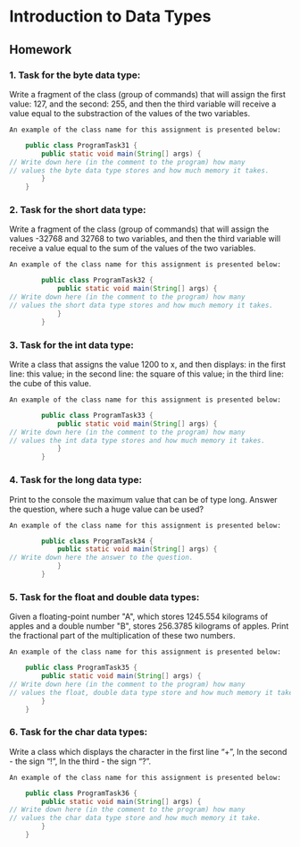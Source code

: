 # Introduction to Data Types

## Homework

### 1. Task for the byte data type:
   Write a fragment of the class (group of commands) that will assign 
   the first value: ​​127, and the second: 255, 
   and then the third variable will receive a value 
   equal to the substraction of the values ​​of the two variables.
    
    An example of the class name for this assignment is presented below:   
```java
    public class ProgramTask31 {
        public static void main(String[] args) {
// Write down here (in the comment to the program) how many 
// values ​​the byte data type stores and how much memory it takes.
        }
    }
```  
### 2. Task for the short data type:
   Write a fragment of the class (group of commands) that will assign 
   the values ​​-32768 and 32768 to two variables, 
   and then the third variable will receive a value 
   equal to the sum of the values ​​of the two variables.
    
    An example of the class name for this assignment is presented below:   
```java
        public class ProgramTask32 {
            public static void main(String[] args) {
// Write down here (in the comment to the program) how many 
// values ​​the short data type stores and how much memory it takes.
            }
        }
```    
### 3. Task for the int data type:
    
   Write a class that assigns the value 1200 to x, and then displays: 
   in the first line: this value; 
   in the second line: the square of this value; 
   in the third line: the cube of this value.
    
    An example of the class name for this assignment is presented below:   
```java
        public class ProgramTask33 {
            public static void main(String[] args) {
// Write down here (in the comment to the program) how many 
// values ​​the int data type stores and how much memory it takes.
            }
        }
```    
### 4. Task for the long data type:
    
   Print to the console the maximum value that can be of type long.
   Answer the question, where such a huge value can be used?
    
    An example of the class name for this assignment is presented below:   
```java
        public class ProgramTask34 {
            public static void main(String[] args) {
// Write down here the answer to the question.
            }
        }
```    
### 5. Task for the float and double data types:
   Given a floating-point number "A", which stores 1245.554 kilograms of apples and a double number "B", 
   stores 256.3785 kilograms of apples.
   Print the fractional part of the multiplication of these two numbers.
    
    An example of the class name for this assignment is presented below:   
```java
    public class ProgramTask35 {
        public static void main(String[] args) {
// Write down here (in the comment to the program) how many 
// values ​​the float, double data type store and how much memory it take.
        }
    }
```  
### 6. Task for the char data types:
   Write a class which displays the character in the first line
   “+”, In the second - the sign “!”, In the third - the sign “?”.
    
    An example of the class name for this assignment is presented below:   
```java
    public class ProgramTask36 {
        public static void main(String[] args) {
// Write down here (in the comment to the program) how many 
// values ​​the char data type store and how much memory it take.
        }
    }
``` 
